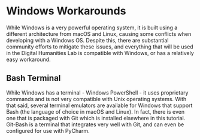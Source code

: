 # Windows Workarounds

While Windows is a very powerful operating system, it is built using a different architecture from macOS and Linux, causing some conflicts when developing with a Windows OS. Despite this, there are substantial community efforts to mitigate these issues, and everything that will be used in the Digital Humanities Lab is compatible with Windows, or has a relatively easy workaround.

## Bash Terminal
While Windows has a terminal - Windows PowerShell - it uses proprietary commands and is not very compatible with Unix operating systems. With that said, several terminal emulators are available for Windows that support Bash (the language of choice in macOS and Linux). In fact, there is even one that is packaged with Git which is installed elsewhere in this tutorial. Git-Bash is a terminal that integrates very well with Git, and can even be configured for use with PyCharm.
